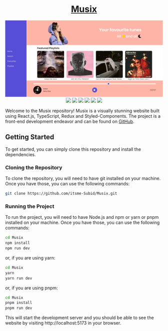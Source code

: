 <div align="center">

# [Musix](musix.vercel.app/)

![](https://raw.githubusercontent.com/itsme-Subid/Musix/main/preview.webp)
![](https://img.shields.io/github/languages/top/itsme-Subid/Musix?style=for-the-badge)
![](https://img.shields.io/github/languages/count/itsme-Subid/Musix?style=for-the-badge)
![](https://img.shields.io/github/languages/code-size/itsme-Subid/Musix?style=for-the-badge)
![](https://img.shields.io/github/repo-size/itsme-Subid/Musix?style=for-the-badge)
![](https://img.shields.io/github/last-commit/itsme-Subid/Musix?style=for-the-badge)
![](https://img.shields.io/github/commit-activity/w/itsme-Subid/Musix?style=for-the-badge)

</div>

Welcome to the Musix repository! Musix is a visually stunning website built using React.js, TypeScript, Redux and Styled-Components. The project is a front-end development endeavor and can be found on [GitHub](https://github.com/itsme-Subid/Musix).

## Getting Started

To get started, you can simply clone this repository and install the dependencies.

### Cloning the Repository

To clone the repository, you will need to have git installed on your machine. Once you have those, you can use the following commands:

```bash
git clone https://github.com/itsme-Subid/Musix.git
```

### Running the Project

To run the project, you will need to have Node.js and npm or yarn or pnpm installed on your machine. Once you have those, you can use the following commands:

```bash
cd Musix
npm install
npm run dev
```

or, if you are using yarn:

```bash
cd Musix
yarn
yarn run dev
```

or, if you are using pnpm:

```bash
cd Musix
pnpm install
pnpm run dev
```

This will start the development server and you should be able to see the website by visiting http://localhost:5173 in your browser.
